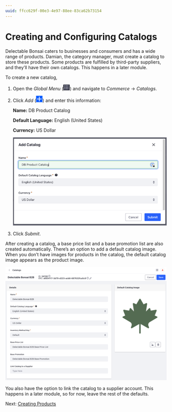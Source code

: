 ```yaml
---
uuid: ffcc629f-00e3-4e97-88ee-83ca62b73154
---
```

# Creating and Configuring Catalogs

Delectable Bonsai caters to businesses and consumers and has a wide range of products. Damian, the category manager, must create a catalog to store these products. Some products are fulfilled by third-party suppliers, and they’ll have their own catalogs. This happens in a later module. 

To create a new catalog,

1. Open the *Global Menu* (![Global Menu](../../images/icon-applications-menu.png)) and navigate to *Commerce* &rarr; *Catalogs*.

1. Click *Add* (![Add](../../images/icon-add.png)) and enter this information:

   **Name:** DB Product Catalog

   **Default Language:** English (United States)

   **Currency:** US Dollar

   ![Enter the name, default language, and currency for the B2B catalog.](./creating-and-configuring-catalogs/images/01.png)

1. Click *Submit*.

After creating a catalog, a base price list and a base promotion list are also created automatically. There’s an option to add a default catalog image. When you don’t have images for products in the catalog, the default catalog image appears as the product image. 

<!-- TASK: Add steps to add catalog image once image is added to library. 

To add the default image, 

1. Click on *Select File* in the *Default Catalog Image* card.

1. Choose ___ from the library.

1. Click *Save*. -->

![Add a default catalog image.](./creating-and-configuring-catalogs/images/02.png)

You also have the option to link the catalog to a supplier account. This happens in a later module, so for now, leave the rest of the defaults. 

Next: [Creating Products](./creating-products.md)
